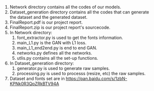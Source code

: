 1. Network directory contains all the codes of our models.
2. Dataset_generation directory contains all the codes that can generate the dataset and the generated dataset.
3. FinalReport.pdf is our project report.
4. FinalReport.zip is our project report's sourcecode.
5. In Network directory:
    1) font_extractor.py is used to get the fonts information.
    2) main_L1.py is the GAN with L1 loss.
    3) main_L1_end2end.py is end to end GAN.
    4) networks.py defines all the networks.
    5) utlis.py contains all the set-up functions.
6. In Dataset_generation directory:
    1) generator.py is used to generate raw samples.
    2) processing.py is used to processs (resize, etc) the raw samples.
7. Dataset and fonts set are in https://pan.baidu.com/s/1zbN-KPNk0R3QpZRkBTV94A